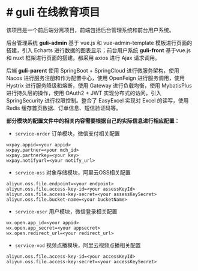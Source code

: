 # # guli 在线教育项目

该项目是一个前后端分离项目，前端包括后台管理系统和前台用户系统。



后台管理系统 **guli-admin** 基于 vue.js 和 vue-admin-template 模板进行页面的搭建，引入 Echarts 进行数据的图表显示；前台用户系统 **guli-front** 基于vue.js 和 nuxt 框架进行页面的搭建。都采用 axios 进行 Ajax 请求调用。



后端 **guli-parent** 使用 SpringBoot + SpringCloud 进行微服务架构，使用 Nacos 进行服务注册和作为配置中心，使用 OpenFeign 进行服务调用，使用 Hystrix 进行服务降级和熔断，使用 Gateway 进行负载均衡，使用 MybatisPlus 进行持久层的操作，使用 OAuth2 + JWT 实现分布式的访问，引入 SpringSecurity 进行权限控制。整合了 EasyExcel 实现对 Excel 的读写，使用 Redis 缓存首页数据、订单信息、短信验证码等。



**部分模块的配置文件中的相关内容需要根据自己的实际信息进行相应配置：**

- `service-order` 订单模块，微信支付相关配置

```properties
wxpay.appid=<your appid>
wxpay.partner=<your mch_id>
wxpay.partnerkey=<your key>
wxpay.notifyurl=<your notify_url>
```

- `service-oss` 对象存储模块，阿里云OSS相关配置

```properties
aliyun.oss.file.endpoint=<your endpoint>
aliyun.oss.file.access-key-id=<your assessKeyId>
aliyun.oss.file.access-key-secret=<your assessKeySecret>
aliyun.oss.file.bucket-name=<your bucketName>
```

- `service-user` 用户模块，微信登录相关配置

```properties
wx.open.app_id=<your appid>
wx.open.app_secret=<your appsecret>
wx.open.redirect_url=<your redirect_url>
```

- `service-vod` 视频点播模块，阿里云视频点播相关配置

```properties
aliyun.oss.file.access-key-id=<your accessKeyId>
aliyun.oss.file.access-key-secret=<your accessKeySecret>
```



